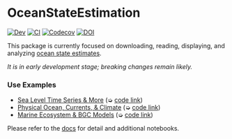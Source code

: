 # OceanStateEstimation

[![Dev](https://img.shields.io/badge/docs-dev-blue.svg)](https://JuliaOcean.github.io/OceanStateEstimation.jl/dev)
[![CI](https://github.com/JuliaOcean/OceanStateEstimation.jl/actions/workflows/ci.yml/badge.svg)](https://github.com/JuliaOcean/OceanStateEstimation.jl/actions/workflows/ci.yml)
[![Codecov](https://codecov.io/gh/JuliaOcean/OceanStateEstimation.jl/branch/master/graph/badge.svg)](https://codecov.io/gh/JuliaOcean/OceanStateEstimation.jl)
[![DOI](https://zenodo.org/badge/260376633.svg)](https://zenodo.org/badge/latestdoi/260376633)

This package is currently focused on downloading, reading, displaying, and analyzing [ocean state estimates](http://dx.doi.org/10.5194/gmd-8-3071-2015). 

_It is in early development stage; breaking changes remain likely._

### Use Examples

- [Sea Level Time Series & More](https://JuliaOcean.github.io/OceanStateEstimation.jl/dev/examples/NSLCT_notebook.html) (➭ [code link](https://raw.githubusercontent.com/JuliaOcean/OceanStateEstimation.jl/master/examples/NSLCT/NSLCT_notebook.jl))
- [Physical Ocean, Currents, & Climate](https://JuliaOcean.github.io/OceanStateEstimation.jl/dev/examples/ECCO_standard_plots.html) (➭ [code link](https://raw.githubusercontent.com/JuliaOcean/OceanStateEstimation.jl/master/examples/ECCO/ECCO_standard_plots.jl))
- [Marine Ecosystem & BGC Models](https://JuliaOcean.github.io/OceanStateEstimation.jl/dev/examples/CBIOMES_climatology_plot.html) (➭ [code link](https://raw.githubusercontent.com/JuliaOcean/OceanStateEstimation.jl/master/examples/CBIOMES/CBIOMES_climatology_plot.jl))

Please refer to the [docs](https://JuliaOcean.github.io/OceanStateEstimation.jl/dev) for detail and additional notebooks.

